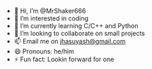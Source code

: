 - 👋 Hi, I’m @MrShaker666
- 👀 I’m interested in coding
- 🌱 I’m currently learning C/C++ and Python
- 💞️ I’m looking to collaborate on small projects
- 📫 Email me on jhasuyash@gmail.com
- 😄 Pronouns: he/him
- ⚡ Fun fact: Lookin forward for one

<!---
MrShaker666/MrShaker666 is a ✨ special ✨ repository because its `README.md` (this file) appears on your GitHub profile.
You can click the Preview link to take a look at your changes.
--->

